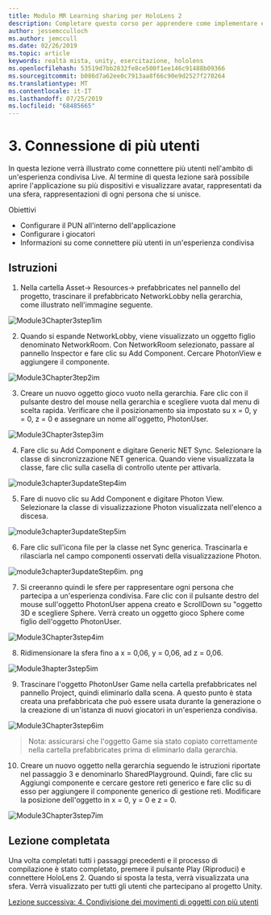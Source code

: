 ```yaml
---
title: Modulo MR Learning sharing per HoloLens 2
description: Completare questo corso per apprendere come implementare esperienze condivise multiutente all'interno di un'applicazione HoloLens 2.
author: jessemcculloch
ms.author: jemccull
ms.date: 02/26/2019
ms.topic: article
keywords: realtà mista, unity, esercitazione, hololens
ms.openlocfilehash: 53519d7bb2832fe8ce500f1ee146c91488b09366
ms.sourcegitcommit: b086d7a62ee0c7913aa8f66c90e9d2527f270264
ms.translationtype: MT
ms.contentlocale: it-IT
ms.lasthandoff: 07/25/2019
ms.locfileid: "68485665"
---
```

# <a name="3-connecting-multiple-users"></a>3. Connessione di più utenti

In questa lezione verrà illustrato come connettere più utenti nell'ambito di un'esperienza condivisa Live. Al termine di questa lezione sarà possibile aprire l'applicazione su più dispositivi e visualizzare avatar, rappresentati da una sfera, rappresentazioni di ogni persona che si unisce. 

Obiettivi

- Configurare il PUN all'interno dell'applicazione
- Configurare i giocatori
- Informazioni su come connettere più utenti in un'esperienza condivisa

## <a name="instructions"></a>Istruzioni

1. Nella cartella Asset-> Resources-> prefabbricates nel pannello del progetto, trascinare il prefabbricato NetworkLobby nella gerarchia, come illustrato nell'immagine seguente.

![Module3Chapter3step1im](images/module3chapter3step1im.PNG)

2. Quando si espande NetworkLobby, viene visualizzato un oggetto figlio denominato NetworkRoom. Con NetworkRoom selezionato, passare al pannello Inspector e fare clic su Add Component. Cercare PhotonView e aggiungere il componente.

![Module3Chapter3tep2im](images/module3chapter3step2im.PNG)

3. Creare un nuovo oggetto gioco vuoto nella gerarchia. Fare clic con il pulsante destro del mouse nella gerarchia e scegliere vuota dal menu di scelta rapida. Verificare che il posizionamento sia impostato su x = 0, y = 0, z = 0 e assegnare un nome all'oggetto, PhotonUser.

![Module3Chapter3step3im](images/module3chapter3step3im.PNG)

4. Fare clic su Add Component e digitare Generic NET Sync. Selezionare la classe di sincronizzazione NET generica. Quando viene visualizzata la classe, fare clic sulla casella di controllo utente per attivarla. 

![module3chapter3updateStep4im](images/module3chapter3updateStep4im.png)

5. Fare di nuovo clic su Add Component e digitare Photon View. Selezionare la classe di visualizzazione Photon visualizzata nell'elenco a discesa.

![module3chapter3updateStep5im](images/module3chapter3updateStep5im.png)

6. Fare clic sull'icona file per la classe net Sync generica. Trascinarla e rilasciarla nel campo componenti osservati della visualizzazione Photon. 

![module3chapter3updateStep6im. png](images/module3chapter3updateStep6im.png) 

7. Si creeranno quindi le sfere per rappresentare ogni persona che partecipa a un'esperienza condivisa. Fare clic con il pulsante destro del mouse sull'oggetto PhotonUser appena creato e ScrollDown su "oggetto 3D e scegliere Sphere. Verrà creato un oggetto gioco Sphere come figlio dell'oggetto PhotonUser.

![Module3Chapter3step4im](images/module3chapter3step4im.PNG)

8. Ridimensionare la sfera fino a x = 0,06, y = 0,06, ad z = 0,06.

![Module3hapter3step5im](images/module3chapter3step5im.PNG)

9. Trascinare l'oggetto PhotonUser Game nella cartella prefabbricates nel pannello Project, quindi eliminarlo dalla scena. A questo punto è stata creata una prefabbricata che può essere usata durante la generazione o la creazione di un'istanza di nuovi giocatori in un'esperienza condivisa.

![Module3Chapter3step6im](images/module3chapter3step6im.PNG)

> Nota: assicurarsi che l'oggetto Game sia stato copiato correttamente nella cartella prefabbricates prima di eliminarlo dalla gerarchia.

10. Creare un nuovo oggetto nella gerarchia seguendo le istruzioni riportate nel passaggio 3 e denominarlo SharedPlayground. Quindi, fare clic su Aggiungi componente e cercare gestore reti generico e fare clic su di esso per aggiungere il componente generico di gestione reti. Modificare la posizione dell'oggetto in x = 0, y = 0 e z = 0.

![Module3Chapter3step7im](images/module3chapter3step7im.PNG)


## <a name="congratulations"></a>Lezione completata

Una volta completati tutti i passaggi precedenti e il processo di compilazione è stato completato, premere il pulsante Play (Riproduci) e connettere HoloLens 2. Quando si sposta la testa, verrà visualizzata una sfera. Verrà visualizzato per tutti gli utenti che partecipano al progetto Unity.

[Lezione successiva: 4. Condivisione dei movimenti di oggetti con più utenti](mrlearning-sharing(photon)-ch4.md)


